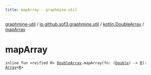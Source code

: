 ```yaml
---
title: mapArray - graphmine-util
---
```


[graphmine-util](../../index.html) / [io.github.sof3.graphmine.util](../index.html) / [kotlin.DoubleArray](index.html) / [mapArray](./map-array.html)

# mapArray

`inline fun <reified R> `[`DoubleArray`](https://kotlinlang.org/api/latest/jvm/stdlib/kotlin/-double-array/index.html)`.mapArray(fn: (`[`Double`](https://kotlinlang.org/api/latest/jvm/stdlib/kotlin/-double/index.html)`) -> `[`R`](map-array.html#R)`): `[`Array`](https://kotlinlang.org/api/latest/jvm/stdlib/kotlin/-array/index.html)`<`[`R`](map-array.html#R)`>`